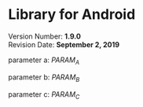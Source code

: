 # Library for Android
Version Number: **1.9.0**
<br>
Revision Date: **September 2, 2019**



parameter a: $PARAM_A$

parameter b: $PARAM_B$

parameter c: $PARAM_C$
